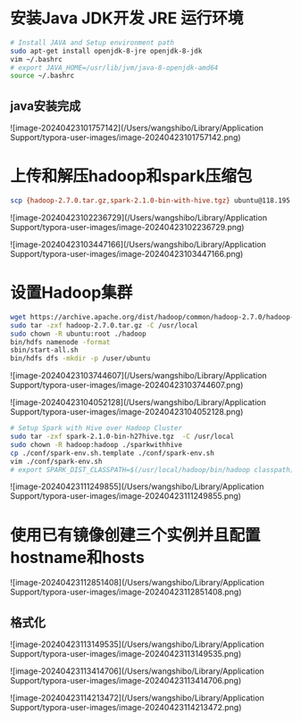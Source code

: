 # 安装Java JDK开发 JRE 运行环境

```bash
# Install JAVA and Setup environment path
sudo apt-get install openjdk-8-jre openjdk-8-jdk
vim ~/.bashrc
# export JAVA_HOME=/usr/lib/jvm/java-8-openjdk-amd64
source ~/.bashrc
```

## java安装完成

![image-20240423101757142](/Users/wangshibo/Library/Application Support/typora-user-images/image-20240423101757142.png)

# 上传和解压hadoop和spark压缩包

```bash
scp {hadoop-2.7.0.tar.gz,spark-2.1.0-bin-with-hive.tgz} ubuntu@118.195.129.227:/home/ubuntu/
```

![image-20240423102236729](/Users/wangshibo/Library/Application Support/typora-user-images/image-20240423102236729.png)

![image-20240423103447166](/Users/wangshibo/Library/Application Support/typora-user-images/image-20240423103447166.png)

# 设置Hadoop集群

```bash
wget https://archive.apache.org/dist/hadoop/common/hadoop-2.7.0/hadoop-2.7.0.tar.gz
sudo tar -zxf hadoop-2.7.0.tar.gz -C /usr/local
sudo chown -R ubuntu:root ./hadoop
bin/hdfs namenode -format
sbin/start-all.sh
bin/hdfs dfs -mkdir -p /user/ubuntu
```

![image-20240423103744607](/Users/wangshibo/Library/Application Support/typora-user-images/image-20240423103744607.png)

![image-20240423104052128](/Users/wangshibo/Library/Application Support/typora-user-images/image-20240423104052128.png)

```bash
# Setup Spark with Hive over Hadoop Cluster
sudo tar -zxf spark-2.1.0-bin-h27hive.tgz  -C /usr/local
sudo chown -R hadoop:hadoop ./sparkwithhive
cp ./conf/spark-env.sh.template ./conf/spark-env.sh
vim ./conf/spark-env.sh
# export SPARK_DIST_CLASSPATH=$(/usr/local/hadoop/bin/hadoop classpath)
```



![image-20240423111249855](/Users/wangshibo/Library/Application Support/typora-user-images/image-20240423111249855.png)

# 使用已有镜像创建三个实例并且配置hostname和hosts

![image-20240423112851408](/Users/wangshibo/Library/Application Support/typora-user-images/image-20240423112851408.png)

## 格式化

![image-20240423113149535](/Users/wangshibo/Library/Application Support/typora-user-images/image-20240423113149535.png)

![image-20240423113414706](/Users/wangshibo/Library/Application Support/typora-user-images/image-20240423113414706.png)

![image-20240423114213472](/Users/wangshibo/Library/Application Support/typora-user-images/image-20240423114213472.png)
